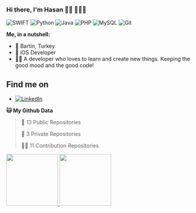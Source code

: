 ### Hi there, I'm Hasan 👋🏽 👨🏽‍💻

<!--
**Hasan-Elhussein/Hasan-Elhussein** is a ✨ _special_ ✨ repository because its `README.md` (this file) appears on your GitHub profile.

Here are some ideas to get you started:

- 🔭 I’m currently working on ...
- 🌱 I’m currently learning ...
- 👯 I’m looking to collaborate on ...
- 🤔 I’m looking for help with ...
- 💬 Ask me about ...
- 📫 How to reach me: ...
- 😄 Pronouns: ...
- ⚡ Fun fact: ...
-->

![SWIFT](https://img.shields.io/badge/-swift-orange?style=flat-square&logo=Swift)
![Python](https://img.shields.io/badge/-Python-black?style=flat-square&logo=Python)
![Java](https://img.shields.io/badge/-java-red?style=flat-square&logo=java)
![PHP](https://img.shields.io/badge/-PHP-blue?style=flat-square&logo=php)
![MySQL](https://img.shields.io/badge/-MySQL-white?style=flat-square&logo=MySQL)
![Git](https://img.shields.io/badge/-Git-black?style=flat-square&logo=git)

**Me, in a nutshell:**

- 📍 Bartin, Turkey
- 💼 iOS Developer 
- 👨‍💻 A developer who loves to learn and create new things. Keeping the good mood and the good code!


## Find me on
- <a href="https://www.linkedin.com/in/hasan-elhussein/" target="_blank" >![LinkedIn](https://img.shields.io/badge/-LinkedIn-blue?style=flat-square&logo=LinkedIn)</a>

**🐱 My Github Data** 

> 📜 13 Public Repositories 
 > 
> 🔑 3 Private Repositories 
 > 
> 👨‍💻 11 Contribution Repositories 

<a href="https://www.linkedin.com/in/hasan-elhussein//"><img height="137px" src="https://github-readme-stats.vercel.app/api?username=Hasan-Elhussein&hide_title=true&hide_border=true&show_icons=true&include_all_commits=true&count_private=true&line_height=21&text_color=000&icon_color=000&bg_color=0,ea6161,ffc64d,fffc4d,52fa5a&theme=graywhite&hide=" />
<img height="137px" src="https://github-readme-stats.vercel.app/api/top-langs/?username=Hasan-Elhussein&hide=html&hide_title=true&hide_border=true&layout=compact&langs_count=6&exclude_repo=comp426,Redventures-Movie-Quotes&text_color=000&icon_color=fff&bg_color=0,52fa5a,4dfcff,c64dff&theme=graywhite" /></a>

